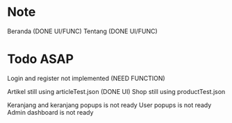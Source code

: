 # Note
Beranda (DONE UI/FUNC)
Tentang (DONE UI/FUNC)

# Todo ASAP
Login and register not implemented (NEED FUNCTION)

Artikel still using articleTest.json (DONE UI)
Shop still using productTest.json 

Keranjang and keranjang popups is not ready
User popups is not ready
Admin dashboard is not ready